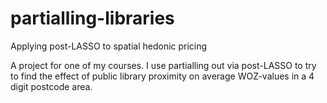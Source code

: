 # partialling-libraries
Applying post-LASSO to spatial hedonic pricing

A project for one of my courses. I use partialling out via post-LASSO to try to find the effect of public library proximity on average WOZ-values in a 4 digit postcode area.
